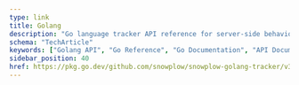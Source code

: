 ```yaml
---
type: link
title: Golang
description: "Go language tracker API reference for server-side behavioral event tracking and data collection."
schema: "TechArticle"
keywords: ["Golang API", "Go Reference", "Go Documentation", "API Documentation", "Go SDK", "Go Tracker"]
sidebar_position: 40
href: https://pkg.go.dev/github.com/snowplow/snowplow-golang-tracker/v3
---
```

